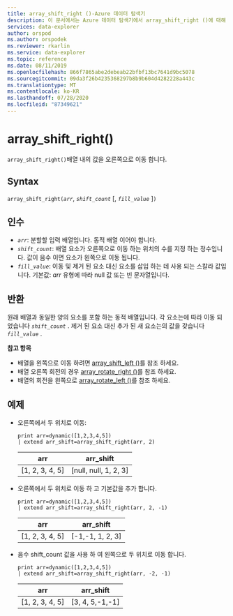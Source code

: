 ```yaml
---
title: array_shift_right ()-Azure 데이터 탐색기
description: 이 문서에서는 Azure 데이터 탐색기에서 array_shift_right ()에 대해 설명 합니다.
services: data-explorer
author: orspod
ms.author: orspodek
ms.reviewer: rkarlin
ms.service: data-explorer
ms.topic: reference
ms.date: 08/11/2019
ms.openlocfilehash: 866f7865abe2debeab22bfbf13bc7641d9bc5078
ms.sourcegitcommit: 09da3f26b4235368297b8b9b604d4282228a443c
ms.translationtype: MT
ms.contentlocale: ko-KR
ms.lasthandoff: 07/28/2020
ms.locfileid: "87349621"
---
```

# <a name="array_shift_right"></a>array_shift_right()

`array_shift_right()`배열 내의 값을 오른쪽으로 이동 합니다.

## <a name="syntax"></a>Syntax

`array_shift_right(`*`arr`*, *`shift_count`* [, *`fill_value`* ]`)`

## <a name="arguments"></a>인수

* *`arr`*: 분할할 입력 배열입니다. 동적 배열 이어야 합니다.
* *`shift_count`*: 배열 요소가 오른쪽으로 이동 하는 위치의 수를 지정 하는 정수입니다. 값이 음수 이면 요소가 왼쪽으로 이동 됩니다.
* *`fill_value`*: 이동 및 제거 된 요소 대신 요소를 삽입 하는 데 사용 되는 스칼라 값입니다. 기본값: *arr* 유형에 따라 null 값 또는 빈 문자열입니다.

## <a name="returns"></a>반환

원래 배열과 동일한 양의 요소를 포함 하는 동적 배열입니다. 각 요소는에 따라 이동 되었습니다 *`shift_count`* . 제거 된 요소 대신 추가 된 새 요소는의 값을 갖습니다 *`fill_value`* .

**참고 항목**

* 배열을 왼쪽으로 이동 하려면 [array_shift_left ()](array_shift_leftfunction.md)를 참조 하세요.
* 배열 오른쪽 회전의 경우 [array_rotate_right ()](array_rotate_rightfunction.md)를 참조 하세요.
* 배열의 회전을 왼쪽으로 [array_rotate_left ()](array_rotate_leftfunction.md)를 참조 하세요.

## <a name="examples"></a>예제

* 오른쪽에서 두 위치로 이동:

    <!-- csl: https://help.kusto.windows.net:443/Samples -->
    ```kusto
    print arr=dynamic([1,2,3,4,5]) 
    | extend arr_shift=array_shift_right(arr, 2)
    ```
    
    |arr|arr_shift|
    |---|---|
    |[1, 2, 3, 4, 5]|[null, null, 1, 2, 3]|

* 오른쪽에서 두 위치로 이동 하 고 기본값을 추가 합니다.

    <!-- csl: https://help.kusto.windows.net:443/Samples -->
    ```kusto
    print arr=dynamic([1,2,3,4,5]) 
    | extend arr_shift=array_shift_right(arr, 2, -1)
    ```
    
    |arr|arr_shift|
    |---|---|
    |[1, 2, 3, 4, 5]|[-1,-1, 1, 2, 3]|

* 음수 shift_count 값을 사용 하 여 왼쪽으로 두 위치로 이동 합니다.

    <!-- csl: https://help.kusto.windows.net:443/Samples -->
    ```kusto
    print arr=dynamic([1,2,3,4,5]) 
    | extend arr_shift=array_shift_right(arr, -2, -1)
    ```
    
    |arr|arr_shift|
    |---|---|
    |[1, 2, 3, 4, 5]|[3, 4, 5,-1,-1]|
    